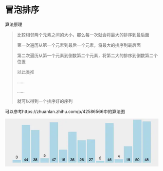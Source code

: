 # 冒泡排序

算法原理

> 比较相邻两个元素之间的大小，那么每一次就会将最大的排序到最后面
>
> 第一次遍历从第一个元素到最后一个元素，将最大的排序到最后面
>
> 第二次遍历从第一个元素到倒数第二个元素，将第二大的排序到倒数第二个位置
>
> 以此类推
>
> ......
>
> ......
>
> 就可以得到一个排序好的序列

可以参考https://zhuanlan.zhihu.com/p/42586566中的算法图

![动图](../images/v2-33a947c71ad62b254cab62e5364d2813_b.webp)

